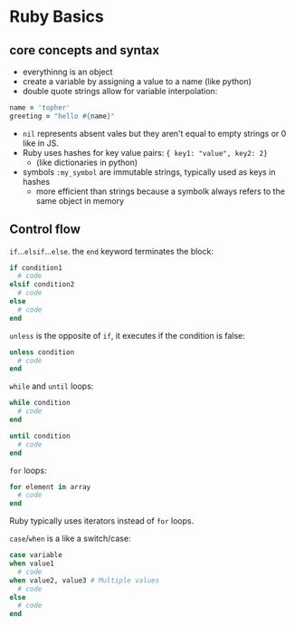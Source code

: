 # Ruby Basics

## core concepts and syntax

- everythinng is an object
- create a variable by assigning a value to a name (like python)
- double quote strings allow for variable interpolation:

```rb
name = 'topher'
greeting = "hello #{name}"
```

- `nil` represents absent vales but they aren't equal to empty strings or 0 like in JS.
- Ruby uses hashes for key value pairs: `{ key1: "value", key2: 2}`
  - (like dictionaries in python)
- symbols `:my_symbol` are immutable strings, typically used as keys in hashes
  - more efficient than strings because a symbolk always refers to the same object in memory

## Control flow

`if`...`elsif`...`else`. the `end` keyword terminates the  block:

```rb
if condition1
  # code
elsif condition2
  # code
else
  # code
end
```

`unless` is the opposite of `if`, it executes if the condition is false:

```rb
unless condition
  # code
end
```

`while` and `until` loops:

```rb
while condition
  # code
end

until condition
  # code
end
```

`for` loops:

```rb
for element in array
  # code
end
```

Ruby typically uses iterators instead of `for` loops.

`case`/`when` is a like a switch/case:

```rb
case variable
when value1
  # code
when value2, value3 # Multiple values
  # code
else
  # code
end
```

